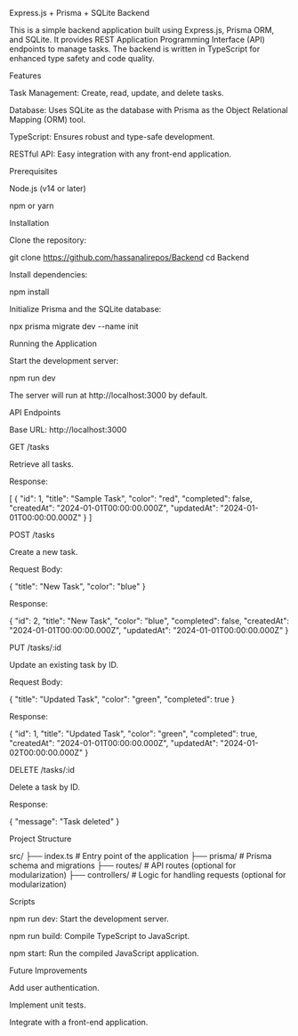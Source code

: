 Express.js + Prisma + SQLite Backend

This is a simple backend application built using Express.js, Prisma ORM, and SQLite. It provides REST Application Programming Interface (API) endpoints to manage tasks. The backend is written in TypeScript for enhanced type safety and code quality.

Features

Task Management: Create, read, update, and delete tasks.

Database: Uses SQLite as the database with Prisma as the Object Relational Mapping (ORM) tool.

TypeScript: Ensures robust and type-safe development.

RESTful API: Easy integration with any front-end application.

Prerequisites

Node.js (v14 or later)

npm or yarn

Installation

Clone the repository:

git clone https://github.com/hassanalirepos/Backend
cd Backend

Install dependencies:

npm install

Initialize Prisma and the SQLite database:

npx prisma migrate dev --name init

Running the Application

Start the development server:

npm run dev

The server will run at http://localhost:3000 by default.

API Endpoints

Base URL: http://localhost:3000

GET /tasks

Retrieve all tasks.

Response:

[
  {
    "id": 1,
    "title": "Sample Task",
    "color": "red",
    "completed": false,
    "createdAt": "2024-01-01T00:00:00.000Z",
    "updatedAt": "2024-01-01T00:00:00.000Z"
  }
]

POST /tasks

Create a new task.

Request Body:

{
  "title": "New Task",
  "color": "blue"
}

Response:

{
  "id": 2,
  "title": "New Task",
  "color": "blue",
  "completed": false,
  "createdAt": "2024-01-01T00:00:00.000Z",
  "updatedAt": "2024-01-01T00:00:00.000Z"
}

PUT /tasks/:id

Update an existing task by ID.

Request Body:

{
  "title": "Updated Task",
  "color": "green",
  "completed": true
}

Response:

{
  "id": 1,
  "title": "Updated Task",
  "color": "green",
  "completed": true,
  "createdAt": "2024-01-01T00:00:00.000Z",
  "updatedAt": "2024-01-02T00:00:00.000Z"
}

DELETE /tasks/:id

Delete a task by ID.

Response:

{
  "message": "Task deleted"
}

Project Structure

src/
├── index.ts        # Entry point of the application
├── prisma/         # Prisma schema and migrations
├── routes/         # API routes (optional for modularization)
├── controllers/    # Logic for handling requests (optional for modularization)

Scripts

npm run dev: Start the development server.

npm run build: Compile TypeScript to JavaScript.

npm start: Run the compiled JavaScript application.

Future Improvements

Add user authentication.

Implement unit tests.

Integrate with a front-end application.
